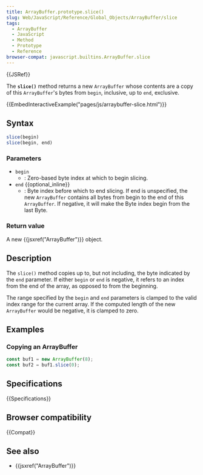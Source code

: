 ```yaml
---
title: ArrayBuffer.prototype.slice()
slug: Web/JavaScript/Reference/Global_Objects/ArrayBuffer/slice
tags:
  - ArrayBuffer
  - JavaScript
  - Method
  - Prototype
  - Reference
browser-compat: javascript.builtins.ArrayBuffer.slice
---
```

{{JSRef}}

The **`slice()`** method returns a new `ArrayBuffer` whose contents are a copy
of this `ArrayBuffer`'s bytes from `begin`, inclusive, up to `end`, exclusive.

{{EmbedInteractiveExample("pages/js/arraybuffer-slice.html")}}

## Syntax

```js
slice(begin)
slice(begin, end)
```

### Parameters

- `begin`
  - : Zero-based byte index at which to begin slicing.
- `end` {{optional_inline}}
  - : Byte index before which to end slicing. If end is unspecified, the new
    `ArrayBuffer` contains all bytes from begin to the end of this
    `ArrayBuffer`. If negative, it will make the Byte index begin from the last
    Byte.

### Return value

A new {{jsxref("ArrayBuffer")}} object.

## Description

The `slice()` method copies up to, but not including, the byte indicated by the
`end` parameter. If either `begin` or `end` is negative, it refers to an index
from the end of the array, as opposed to from the beginning.

The range specified by the `begin` and `end` parameters is clamped to the valid
index range for the current array. If the computed length of the new
`ArrayBuffer` would be negative, it is clamped to zero.

## Examples

### Copying an ArrayBuffer

```js
const buf1 = new ArrayBuffer(8);
const buf2 = buf1.slice(0);
```

## Specifications

{{Specifications}}

## Browser compatibility

{{Compat}}

## See also

- {{jsxref("ArrayBuffer")}}
